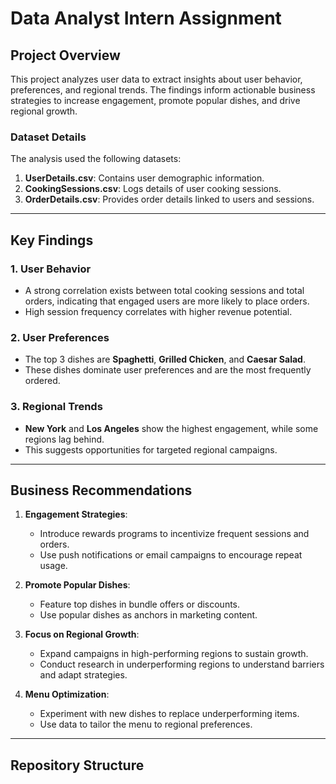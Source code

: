 # Data Analyst Intern Assignment

## Project Overview

This project analyzes user data to extract insights about user behavior, preferences, and regional trends. The findings inform actionable business strategies to increase engagement, promote popular dishes, and drive regional growth.

### Dataset Details
The analysis used the following datasets:
1. **UserDetails.csv**: Contains user demographic information.
2. **CookingSessions.csv**: Logs details of user cooking sessions.
3. **OrderDetails.csv**: Provides order details linked to users and sessions.

---

## Key Findings

### 1. User Behavior
- A strong correlation exists between total cooking sessions and total orders, indicating that engaged users are more likely to place orders.
- High session frequency correlates with higher revenue potential.

### 2. User Preferences
- The top 3 dishes are **Spaghetti**, **Grilled Chicken**, and **Caesar Salad**.
- These dishes dominate user preferences and are the most frequently ordered.

### 3. Regional Trends
- **New York** and **Los Angeles** show the highest engagement, while some regions lag behind.
- This suggests opportunities for targeted regional campaigns.

---

## Business Recommendations

1. **Engagement Strategies**:
   - Introduce rewards programs to incentivize frequent sessions and orders.
   - Use push notifications or email campaigns to encourage repeat usage.

2. **Promote Popular Dishes**:
   - Feature top dishes in bundle offers or discounts.
   - Use popular dishes as anchors in marketing content.

3. **Focus on Regional Growth**:
   - Expand campaigns in high-performing regions to sustain growth.
   - Conduct research in underperforming regions to understand barriers and adapt strategies.

4. **Menu Optimization**:
   - Experiment with new dishes to replace underperforming items.
   - Use data to tailor the menu to regional preferences.

---

## Repository Structure

